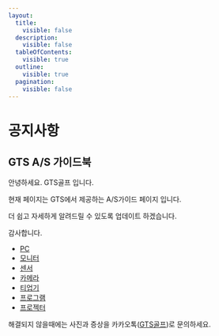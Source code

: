 ```yaml
---
layout:
  title:
    visible: false
  description:
    visible: false
  tableOfContents:
    visible: true
  outline:
    visible: true
  pagination:
    visible: false
---
```


# 공지사항

## GTS A/S 가이드북



안녕하세요. GTS골프 입니다.

현재 페이지는 GTS에서 제공하는 A/S가이드 페이지 입니다.

더 쉽고 자세하게 알려드릴 수 있도록 업데이트 하겠습니다.

감사합니다.



* [PC](g3doc/get\_started/index.md)
* [모니터](g3doc/tutorials/index.md)
* [센서](g3doc/how\_tos/index.md)
* [카메라](g3doc/api\_docs/index.md)
* [티업기](g3doc/resources/index.md)
* [프로그램](index-6/)
* [프로젝터](index-7/)



해결되지 않을때에는 사진과 증상을 카카오톡([GTS골프](https://pf.kakao.com/\_GVbRu))로 문의하세요.
